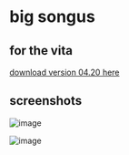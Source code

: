 # big songus 
## for the vita

[download version 04.20 here](https://github.com/makifoxgirl/vita-big-songus/releases/tag/04.20)

## screenshots

![image](https://user-images.githubusercontent.com/8362329/176410715-e1e6c26d-ae11-4d51-8e9b-4436c75e4e2d.png)

![image](https://user-images.githubusercontent.com/8362329/176410523-c3c25815-ad1f-4e6a-8ca4-13c9a9d25d39.png)

